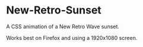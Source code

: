 # New-Retro-Sunset
A CSS animation of a New Retro Wave sunset.

Works best on Firefox and using a 1920x1080 screen.
